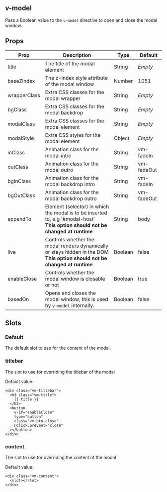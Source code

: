 ## v-model
Pass a Boolean value to the ```v-model``` directive to open and close the modal window.

## Props
<table class="table table-bordered">
  <thead>
    <tr>
      <th>Prop</th>
      <th>Description</th>
      <th>Type</th>
      <th>Default</th>
    </tr>
  </thead>
  <tbody>
    <tr>
      <td>title</td>
      <td>The title of the modal element</td>
      <td>String</td>
      <td><em>Empty</em></td>
    </tr>
    <tr>
      <td>baseZindex</td>
      <td>The z-index style attribute of the modal window</td>
      <td>Number</td>
      <td>1051</td>
    </tr>
    <tr>
      <td>wrapperClass</td>
      <td>Extra CSS classes for the modal wrapper</td>
      <td>String</td>
      <td><em>Empty</em></td>
    </tr>
    <tr>
      <td>bgClass</td>
      <td>Extra CSS classes for the modal backdrop</td>
      <td>String</td>
      <td><em>Empty</em></td>
    </tr>        
    <tr>
      <td>modalClass</td>
      <td>Extra CSS classes for the modal element</td>
      <td>String</td>
      <td><em>Empty</em></td>
    </tr>
    <tr>
      <td>modalStyle</td>
      <td>Extra CSS styles for the modal element</td>
      <td>Object</td>
      <td><em>Empty</em></td>
    </tr>
    <tr>
      <td>inClass</td>
      <td>Animation class for the modal intro</td>
      <td>String</td>
      <td>vm-fadeIn</td>
    </tr>
    <tr>
      <td>outClass</td>
      <td>Animation class for the modal outro</td>
      <td>String</td>
      <td>vm-fadeOut</td>
    </tr>
    <tr>
      <td>bgInClass</td>
      <td>Animation class for the modal backdrop intro</td>
      <td>String</td>
      <td>vm-fadeIn</td>
    </tr>
    <tr>
      <td>bgOutClass</td>
      <td>Animation class for the modal backdrop outro</td>
      <td>String</td>
      <td>vm-fadeOut</td>
    </tr>    
    <tr>
      <td>appendTo</td>
      <td>Element (selector) in which the modal is to be inserted to, e.g '#modal-host'<br /> <strong>This option should not be changed at runtime</strong></td>
      <td>String</td>
      <td>body</td>
    </tr>
    <tr>
      <td>live</td>
      <td>Controls whether the modal renders dynamically or stays hidden in the DOM<br /> <strong>This option should not be changed at runtime</strong></td>
      <td>Boolean</td>
      <td>false</td>
    </tr>
    <tr>
      <td>enableClose</td>
      <td>Controls whether the modal window is closable or not</td>
      <td>Boolean</td>
      <td>true</td>
    </tr>    
    <tr>
      <td>basedOn</td>
      <td>Opens and closes the modal window, this is used by <code>v-model</code> internally.</td>
      <td>Boolean</td>
      <td>false</td>
    </tr>    
  </tbody>
</table>

## Slots
### Default
The default slot to use for the content of the modal.

### titlebar
The slot to use for overriding the titlebar of the modal

Default value:
``` vue
<div class="vm-titlebar">
  <h3 class="vm-title">
    {{ title }}
  </h3>
  <button
    v-if="enableClose"
    type="button"
    class="vm-btn-close"
    @click.prevent="close"
  ></button>
</div>
```

### content
The slot to use for overriding the content of the modal

Default value:
``` vue
<div class="vm-content">
  <slot></slot>
</div>
```